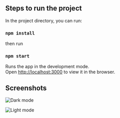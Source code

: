 ## Steps to run the project

In the project directory, you can run:

### `npm install`

then run
### `npm start`


Runs the app in the development mode.\
Open [http://localhost:3000](http://localhost:3000) to view it in the browser.


## Screenshots

![Dark mode](https://rb.gy/v21ahs)


![Light mode](https://rb.gy/s3htvq)



